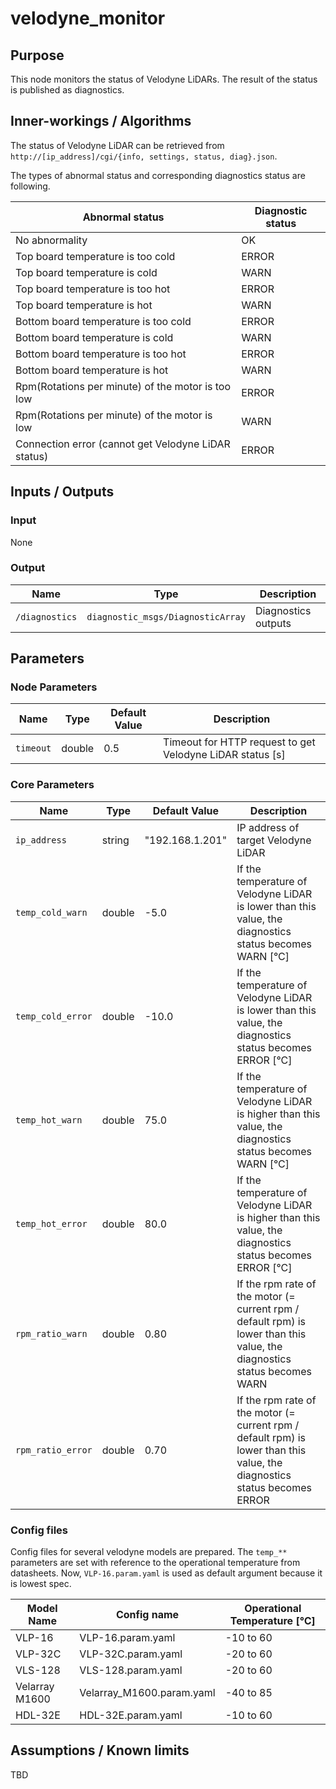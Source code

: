 # velodyne_monitor

## Purpose

This node monitors the status of Velodyne LiDARs.
The result of the status is published as diagnostics.

## Inner-workings / Algorithms

The status of Velodyne LiDAR can be retrieved from `http://[ip_address]/cgi/{info, settings, status, diag}.json`.

The types of abnormal status and corresponding diagnostics status are following.

| Abnormal status                                     | Diagnostic status |
| --------------------------------------------------- | ----------------- |
| No abnormality                                      | OK                |
| Top board temperature is too cold                   | ERROR             |
| Top board temperature is cold                       | WARN              |
| Top board temperature is too hot                    | ERROR             |
| Top board temperature is hot                        | WARN              |
| Bottom board temperature is too cold                | ERROR             |
| Bottom board temperature is cold                    | WARN              |
| Bottom board temperature is too hot                 | ERROR             |
| Bottom board temperature is hot                     | WARN              |
| Rpm(Rotations per minute) of the motor is too low   | ERROR             |
| Rpm(Rotations per minute) of the motor is low       | WARN              |
| Connection error (cannot get Velodyne LiDAR status) | ERROR             |

## Inputs / Outputs

### Input

None

### Output

| Name           | Type                              | Description         |
| -------------- | --------------------------------- | ------------------- |
| `/diagnostics` | `diagnostic_msgs/DiagnosticArray` | Diagnostics outputs |

## Parameters

### Node Parameters

| Name      | Type   | Default Value | Description                                               |
| --------- | ------ | ------------- | --------------------------------------------------------- |
| `timeout` | double | 0.5           | Timeout for HTTP request to get Velodyne LiDAR status [s] |

### Core Parameters

| Name              | Type   | Default Value   | Description                                                                                                               |
| ----------------- | ------ | --------------- | ------------------------------------------------------------------------------------------------------------------------- |
| `ip_address`      | string | "192.168.1.201" | IP address of target Velodyne LiDAR                                                                                       |
| `temp_cold_warn`  | double | -5.0            | If the temperature of Velodyne LiDAR is lower than this value, the diagnostics status becomes WARN [°C]                   |
| `temp_cold_error` | double | -10.0           | If the temperature of Velodyne LiDAR is lower than this value, the diagnostics status becomes ERROR [°C]                  |
| `temp_hot_warn`   | double | 75.0            | If the temperature of Velodyne LiDAR is higher than this value, the diagnostics status becomes WARN [°C]                  |
| `temp_hot_error`  | double | 80.0            | If the temperature of Velodyne LiDAR is higher than this value, the diagnostics status becomes ERROR [°C]                 |
| `rpm_ratio_warn`  | double | 0.80            | If the rpm rate of the motor (= current rpm / default rpm) is lower than this value, the diagnostics status becomes WARN  |
| `rpm_ratio_error` | double | 0.70            | If the rpm rate of the motor (= current rpm / default rpm) is lower than this value, the diagnostics status becomes ERROR |

### Config files

Config files for several velodyne models are prepared.
The `temp_**` parameters are set with reference to the operational temperature from datasheets.
Now, `VLP-16.param.yaml` is used as default argument because it is lowest spec.

| Model Name     | Config name               | Operational Temperature [℃] |
| -------------- | ------------------------- | --------------------------- |
| VLP-16         | VLP-16.param.yaml         | -10 to 60                   |
| VLP-32C        | VLP-32C.param.yaml        | -20 to 60                   |
| VLS-128        | VLS-128.param.yaml        | -20 to 60                   |
| Velarray M1600 | Velarray_M1600.param.yaml | -40 to 85                   |
| HDL-32E        | HDL-32E.param.yaml        | -10 to 60                   |

## Assumptions / Known limits

TBD
